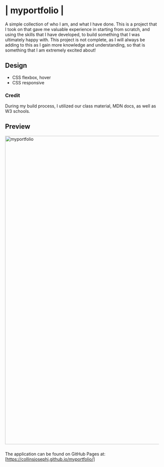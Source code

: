 # | myportfolio |
A simple collection of who I am, and what I have done. This is a project that I took on that gave me valuable experience in starting from scratch, and using the skills that I have developed, to build something that I was ultimately happy with. This project is not complete, as I will always be adding to this as I gain more knowledge and understanding, so that is something that I am extremely excited about! 

## Design
-    CSS flexbox, hover
-    CSS responsive

### Credit
During my build process, I utilized our class material, MDN docs, as well as W3 schools. 

## Preview
  <img width="1006" alt="myportfolio" src="https://github.com/collinsjosephj/CollinsPortfolio/assets/156174614/277d6cbe-f9cd-47f3-a156-cd57308c6329">

### 

The application can be found on GitHub Pages at: [https://collinsjosephj.github.io/myportfolio/]


  




